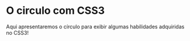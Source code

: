 # O circulo com CSS3
 Aqui apresentaremos o círculo para exibir algumas habilidades adquiridas no CSS3! 
